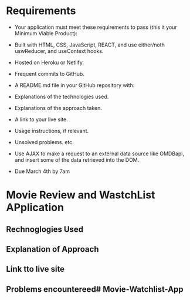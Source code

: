 # Requirements
- Your application must meet these requirements to pass (this it your Minimum Viable Product):

- Built with HTML, CSS, JavaScript, REACT, and use either/noth uswReducer, and useContext hooks.
- Hosted on Heroku or Netlify.
- Frequent commits to GitHub.
- A README.md file in your GitHub repository with:

- Explanations of the technologies used.
- Explanations of the approach taken.
- A link to your live site.
- Usage instructions, if relevant.
- Unsolved problems.
etc.
- Use AJAX to make a request to an external data source like OMDBapi, and insert some of the data retrieved into the DOM.
- Due March 4th by 7am

# Movie Review and WastchList APplication
## Rechnoglogies Used




## Explanation of Approach



## Link tto live site



## Problems encountereed#   M o v i e - W a t c h l i s t - A p p  
 